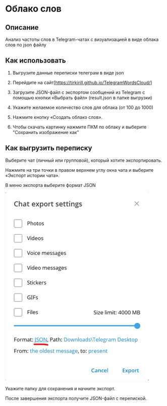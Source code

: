 # Облако слов

## Описание

Анализ частоты слов в Telegram-чатах с визуализацией в виде облака слов по json файлу

## Как использовать

1. Выгрузите данные переписки телеграм в виде json

2. Перейдите на сайт[https://tirkirill.github.io/TelegramWordsCloud/]

3. Загрузите JSON-файл с экспортом сообщений из Telegram с помощью кнопки «Выбрать файл» (result.json в папке выгрузки)

4. Укажите желаемое количество слов для облака (от 100 до 1000)

5. Нажмите кнопку «Создать облако слов».

6. Чтобы скачать картинку нажмите ПКМ по облаку и выберите "Сохранить изображение как"

## Как выгрузить переписку

Выберите чат (личный или групповой), который хотите экспортировать.

Нажмите на три точки в правом верхнем углу окна чата и выберите «Экспорт истории чата».

В меню экспорта выберите формат JSON

![alt text](readme_images/image.png)

Укажите папку для сохранения и начните экспорт.

После завершения экспорта получите JSON-файл с перепиской.
